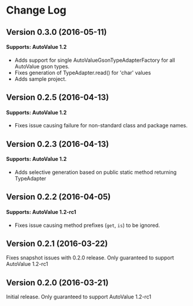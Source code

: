# Change Log

## Version 0.3.0 (2016-05-11)

#### Supports: AutoValue 1.2
 
* Adds support for single AutoValueGsonTypeAdapterFactory for all AutoValue gson types.
* Fixes generation of TypeAdapter.read() for 'char' values
* Adds sample project.

## Version 0.2.5 (2016-04-13)

#### Supports: AutoValue 1.2
 
* Fixes issue causing failure for non-standard class and package names.

## Version 0.2.3 (2016-04-13)

#### Supports: AutoValue 1.2
 
* Adds selective generation based on public static method returning TypeAdapter<Foo>

## Version 0.2.2 (2016-04-05)

#### Supports: AutoValue 1.2-rc1
 
* Fixes issue causing method prefixes (`get`, `is`) to be ignored.

## Version 0.2.1 (2016-03-22)

Fixes snapshot issues with 0.2.0 release. Only guaranteed to support AutoValue 1.2-rc1

## Version 0.2.0 (2016-03-21)

Initial release. Only guaranteed to support AutoValue 1.2-rc1
